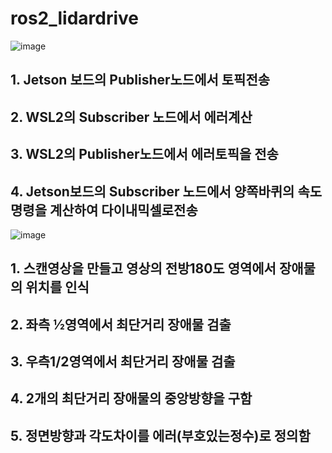 # ros2_lidardrive
![image](https://github.com/Sungmyunghoon/Last_season/assets/112747810/eaaf1fc2-992b-4833-9312-541758f00c40)
## 1. Jetson 보드의 Publisher노드에서 토픽전송
## 2. WSL2의 Subscriber 노드에서 에러계산
## 3. WSL2의 Publisher노드에서 에러토픽을 전송
## 4. Jetson보드의 Subscriber 노드에서 양쪽바퀴의 속도명령을 계산하여 다이내믹셀로전송

![image](https://github.com/Sungmyunghoon/ros2_lidardrive/assets/112747810/db7ba450-3b2a-46cc-8b93-6aac31d42b15)
## 1. 스캔영상을 만들고 영상의 전방180도 영역에서 장애물의 위치를 인식
## 2. 좌측 ½영역에서 최단거리 장애물 검출
## 3. 우측1/2영역에서 최단거리 장애물 검출
## 4. 2개의 최단거리 장애물의 중앙방향을 구함
## 5. 정면방향과 각도차이를 에러(부호있는정수)로 정의함
